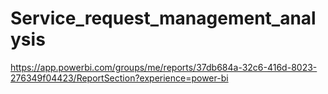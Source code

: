 # Service_request_management_analysis


https://app.powerbi.com/groups/me/reports/37db684a-32c6-416d-8023-276349f04423/ReportSection?experience=power-bi
